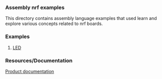 ### Assembly nrf examples
This directory contains assembly language examples that used learn and explore
various concepts related to nrf boards.

### Examples
1. [LED](./led/README.md)

### Resources/Documentation
[Product documentation](https://infocenter.nordicsemi.com/pdf/nRF52833_PS_v1.5.pdf)  

